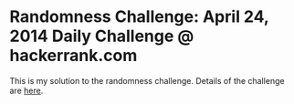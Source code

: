 Randomness Challenge: April 24, 2014 Daily Challenge @ hackerrank.com
=================================================

This is my solution to the randomness challenge.  Details of the challenge are 
[here](https://www.hackerrank.com/contests/w1/challenges/randomness).
